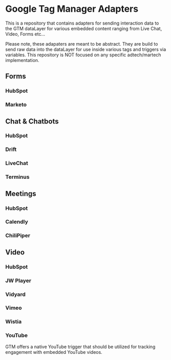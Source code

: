 # Google Tag Manager Adapters
This is a repository that contains adapters for sending interaction data to the GTM dataLayer for various embedded content ranging from Live Chat, Video, Forms etc...

Please note, these adapaters are meant to be abstract. They are build to send raw data into the dataLayer for use inside various tags and triggers via variables. This repository is NOT focused on any specific adtech/martech implementation. 

## Forms

### HubSpot

### Marketo

## Chat & Chatbots

### HubSpot

### Drift

### LiveChat

### Terminus

## Meetings

### HubSpot

### Calendly

### ChiliPiper

## Video

### HubSpot

### JW Player

### Vidyard

### Vimeo

### Wistia

### YouTube
GTM offers a native YouTube trigger that should be utilized for tracking engagement with embedded YouTube videos.

